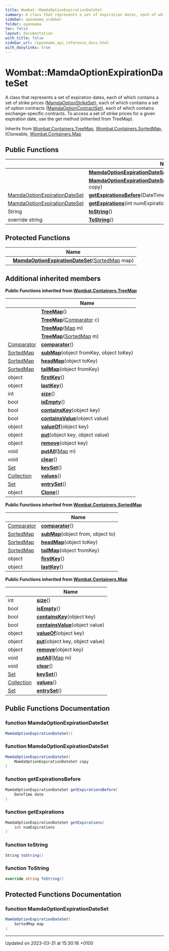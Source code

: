```yaml
---
title: Wombat::MamdaOptionExpirationDateSet
summary: A class that represents a set of expiration dates, each of which contains a set of strike prices (MamdaOptionStrikeSet), each of which contains a set of option contracts (MamdaOptionContractSet), each of which contains exchange-specific contracts. To access a set of strike prices for a given expiration date, use the get method (inherited from TreeMap). 
sidebar: openmama_sidebar
folder: openmama
toc: false
layout: documentation
with_title: false
sidebar_url: /openmama_api_reference_docs.html
with_doxylinks: true
---
```


# Wombat::MamdaOptionExpirationDateSet



A class that represents a set of expiration dates, each of which contains a set of strike prices ([MamdaOptionStrikeSet]()), each of which contains a set of option contracts ([MamdaOptionContractSet](classWombat_1_1MamdaOptionContractSet.html)), each of which contains exchange-specific contracts. To access a set of strike prices for a given expiration date, use the get method (inherited from TreeMap). 

Inherits from [Wombat.Containers.TreeMap](classWombat_1_1Containers_1_1TreeMap.html), [Wombat.Containers.SortedMap](interfaceWombat_1_1Containers_1_1SortedMap.html), ICloneable, [Wombat.Containers.Map](interfaceWombat_1_1Containers_1_1Map.html)

## Public Functions

|                | Name           |
| -------------- | -------------- |
| | **[MamdaOptionExpirationDateSet](classWombat_1_1MamdaOptionExpirationDateSet.html#function-mamdaoptionexpirationdateset)**() |
| | **[MamdaOptionExpirationDateSet](classWombat_1_1MamdaOptionExpirationDateSet.html#function-mamdaoptionexpirationdateset)**([MamdaOptionExpirationDateSet](classWombat_1_1MamdaOptionExpirationDateSet.html) copy) |
| [MamdaOptionExpirationDateSet](classWombat_1_1MamdaOptionExpirationDateSet.html) | **[getExpirationsBefore](classWombat_1_1MamdaOptionExpirationDateSet.html#function-getexpirationsbefore)**(DateTime date) |
| [MamdaOptionExpirationDateSet](classWombat_1_1MamdaOptionExpirationDateSet.html) | **[getExpirations](classWombat_1_1MamdaOptionExpirationDateSet.html#function-getexpirations)**(int numExpirations) |
| String | **[toString](classWombat_1_1MamdaOptionExpirationDateSet.html#function-tostring)**() |
| override string | **[ToString](classWombat_1_1MamdaOptionExpirationDateSet.html#function-tostring)**() |

## Protected Functions

|                | Name           |
| -------------- | -------------- |
| | **[MamdaOptionExpirationDateSet](classWombat_1_1MamdaOptionExpirationDateSet.html#function-mamdaoptionexpirationdateset)**([SortedMap](interfaceWombat_1_1Containers_1_1SortedMap.html) map) |

## Additional inherited members

**Public Functions inherited from [Wombat.Containers.TreeMap](classWombat_1_1Containers_1_1TreeMap.html)**

|                | Name           |
| -------------- | -------------- |
| | **[TreeMap](classWombat_1_1Containers_1_1TreeMap.html#function-treemap)**() |
| | **[TreeMap](classWombat_1_1Containers_1_1TreeMap.html#function-treemap)**([Comparator](interfaceWombat_1_1Containers_1_1Comparator.html) c) |
| | **[TreeMap](classWombat_1_1Containers_1_1TreeMap.html#function-treemap)**([Map](interfaceWombat_1_1Containers_1_1Map.html) m) |
| | **[TreeMap](classWombat_1_1Containers_1_1TreeMap.html#function-treemap)**([SortedMap](interfaceWombat_1_1Containers_1_1SortedMap.html) m) |
| [Comparator](interfaceWombat_1_1Containers_1_1Comparator.html) | **[comparator](classWombat_1_1Containers_1_1TreeMap.html#function-comparator)**() |
| [SortedMap](interfaceWombat_1_1Containers_1_1SortedMap.html) | **[subMap](classWombat_1_1Containers_1_1TreeMap.html#function-submap)**(object fromKey, object toKey) |
| [SortedMap](interfaceWombat_1_1Containers_1_1SortedMap.html) | **[headMap](classWombat_1_1Containers_1_1TreeMap.html#function-headmap)**(object toKey) |
| [SortedMap](interfaceWombat_1_1Containers_1_1SortedMap.html) | **[tailMap](classWombat_1_1Containers_1_1TreeMap.html#function-tailmap)**(object fromKey) |
| object | **[firstKey](classWombat_1_1Containers_1_1TreeMap.html#function-firstkey)**() |
| object | **[lastKey](classWombat_1_1Containers_1_1TreeMap.html#function-lastkey)**() |
| int | **[size](classWombat_1_1Containers_1_1TreeMap.html#function-size)**() |
| bool | **[isEmpty](classWombat_1_1Containers_1_1TreeMap.html#function-isempty)**() |
| bool | **[containsKey](classWombat_1_1Containers_1_1TreeMap.html#function-containskey)**(object key) |
| bool | **[containsValue](classWombat_1_1Containers_1_1TreeMap.html#function-containsvalue)**(object value) |
| object | **[valueOf](classWombat_1_1Containers_1_1TreeMap.html#function-valueof)**(object key) |
| object | **[put](classWombat_1_1Containers_1_1TreeMap.html#function-put)**(object key, object value) |
| object | **[remove](classWombat_1_1Containers_1_1TreeMap.html#function-remove)**(object key) |
| void | **[putAll](classWombat_1_1Containers_1_1TreeMap.html#function-putall)**([Map](interfaceWombat_1_1Containers_1_1Map.html) m) |
| void | **[clear](classWombat_1_1Containers_1_1TreeMap.html#function-clear)**() |
| [Set](interfaceWombat_1_1Containers_1_1Set.html) | **[keySet](classWombat_1_1Containers_1_1TreeMap.html#function-keyset)**() |
| [Collection](interfaceWombat_1_1Containers_1_1Collection.html) | **[values](classWombat_1_1Containers_1_1TreeMap.html#function-values)**() |
| [Set](interfaceWombat_1_1Containers_1_1Set.html) | **[entrySet](classWombat_1_1Containers_1_1TreeMap.html#function-entryset)**() |
| object | **[Clone](classWombat_1_1Containers_1_1TreeMap.html#function-clone)**() |

**Public Functions inherited from [Wombat.Containers.SortedMap](interfaceWombat_1_1Containers_1_1SortedMap.html)**

|                | Name           |
| -------------- | -------------- |
| [Comparator](interfaceWombat_1_1Containers_1_1Comparator.html) | **[comparator](interfaceWombat_1_1Containers_1_1SortedMap.html#function-comparator)**() |
| [SortedMap](interfaceWombat_1_1Containers_1_1SortedMap.html) | **[subMap](interfaceWombat_1_1Containers_1_1SortedMap.html#function-submap)**(object from, object to) |
| [SortedMap](interfaceWombat_1_1Containers_1_1SortedMap.html) | **[headMap](interfaceWombat_1_1Containers_1_1SortedMap.html#function-headmap)**(object toKey) |
| [SortedMap](interfaceWombat_1_1Containers_1_1SortedMap.html) | **[tailMap](interfaceWombat_1_1Containers_1_1SortedMap.html#function-tailmap)**(object fromKey) |
| object | **[firstKey](interfaceWombat_1_1Containers_1_1SortedMap.html#function-firstkey)**() |
| object | **[lastKey](interfaceWombat_1_1Containers_1_1SortedMap.html#function-lastkey)**() |

**Public Functions inherited from [Wombat.Containers.Map](interfaceWombat_1_1Containers_1_1Map.html)**

|                | Name           |
| -------------- | -------------- |
| int | **[size](interfaceWombat_1_1Containers_1_1Map.html#function-size)**() |
| bool | **[isEmpty](interfaceWombat_1_1Containers_1_1Map.html#function-isempty)**() |
| bool | **[containsKey](interfaceWombat_1_1Containers_1_1Map.html#function-containskey)**(object key) |
| bool | **[containsValue](interfaceWombat_1_1Containers_1_1Map.html#function-containsvalue)**(object value) |
| object | **[valueOf](interfaceWombat_1_1Containers_1_1Map.html#function-valueof)**(object key) |
| object | **[put](interfaceWombat_1_1Containers_1_1Map.html#function-put)**(object key, object value) |
| object | **[remove](interfaceWombat_1_1Containers_1_1Map.html#function-remove)**(object key) |
| void | **[putAll](interfaceWombat_1_1Containers_1_1Map.html#function-putall)**([Map](interfaceWombat_1_1Containers_1_1Map.html) m) |
| void | **[clear](interfaceWombat_1_1Containers_1_1Map.html#function-clear)**() |
| [Set](interfaceWombat_1_1Containers_1_1Set.html) | **[keySet](interfaceWombat_1_1Containers_1_1Map.html#function-keyset)**() |
| [Collection](interfaceWombat_1_1Containers_1_1Collection.html) | **[values](interfaceWombat_1_1Containers_1_1Map.html#function-values)**() |
| [Set](interfaceWombat_1_1Containers_1_1Set.html) | **[entrySet](interfaceWombat_1_1Containers_1_1Map.html#function-entryset)**() |


## Public Functions Documentation

### function MamdaOptionExpirationDateSet

```csharp
MamdaOptionExpirationDateSet()
```


### function MamdaOptionExpirationDateSet

```csharp
MamdaOptionExpirationDateSet(
    MamdaOptionExpirationDateSet copy
)
```


### function getExpirationsBefore

```csharp
MamdaOptionExpirationDateSet getExpirationsBefore(
    DateTime date
)
```


### function getExpirations

```csharp
MamdaOptionExpirationDateSet getExpirations(
    int numExpirations
)
```


### function toString

```csharp
String toString()
```


### function ToString

```csharp
override string ToString()
```


## Protected Functions Documentation

### function MamdaOptionExpirationDateSet

```csharp
MamdaOptionExpirationDateSet(
    SortedMap map
)
```


-------------------------------

Updated on 2023-03-31 at 15:30:16 +0100